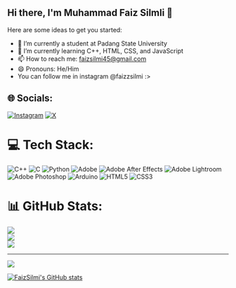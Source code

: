 ## Hi there, I'm Muhammad Faiz Silmli 👋

Here are some ideas to get you started:

- 🔭 I’m currently a student at Padang State University
- 🌱 I’m currently learning C++, HTML, CSS, and JavaScript
- 📫 How to reach me: faizsilmi45@gmail.com
- 😄 Pronouns: He/Him
- You can follow me in instagram @faizzsilmi :>

## 🌐 Socials:
[![Instagram](https://img.shields.io/badge/Instagram-%23E4405F.svg?logo=Instagram&logoColor=white)](https://instagram.com/@faizzsilmi) [![X](https://img.shields.io/badge/X-black.svg?logo=X&logoColor=white)](https://x.com/@peyzi5) 

# 💻 Tech Stack:
![C++](https://img.shields.io/badge/c++-%2300599C.svg?style=for-the-badge&logo=c%2B%2B&logoColor=white) ![C](https://img.shields.io/badge/c-%2300599C.svg?style=for-the-badge&logo=c&logoColor=white) ![Python](https://img.shields.io/badge/python-3670A0?style=for-the-badge&logo=python&logoColor=ffdd54) ![Adobe](https://img.shields.io/badge/adobe-%23FF0000.svg?style=for-the-badge&logo=adobe&logoColor=white) ![Adobe After Effects](https://img.shields.io/badge/Adobe%20After%20Effects-9999FF.svg?style=for-the-badge&logo=Adobe%20After%20Effects&logoColor=white) ![Adobe Lightroom](https://img.shields.io/badge/Adobe%20Lightroom-31A8FF.svg?style=for-the-badge&logo=Adobe%20Lightroom&logoColor=white) ![Adobe Photoshop](https://img.shields.io/badge/adobe%20photoshop-%2331A8FF.svg?style=for-the-badge&logo=adobe%20photoshop&logoColor=white) ![Arduino](https://img.shields.io/badge/-Arduino-00979D?style=for-the-badge&logo=Arduino&logoColor=white) ![HTML5](https://img.shields.io/badge/html5-%23E34F26.svg?style=for-the-badge&logo=html5&logoColor=white) ![CSS3](https://img.shields.io/badge/css3-%231572B6.svg?style=for-the-badge&logo=css3&logoColor=white)
# 📊 GitHub Stats:
![](https://github-readme-stats.vercel.app/api?username=FaizSilmi&theme=dark&hide_border=false&include_all_commits=false&count_private=false)<br/>
![](https://github-readme-streak-stats.herokuapp.com/?user=FaizSilmi&theme=dark&hide_border=false)<br/>
![](https://github-readme-stats.vercel.app/api/top-langs/?username=FaizSilmi&theme=dark&hide_border=false&include_all_commits=false&count_private=false&layout=compact)

---
[![](https://visitcount.itsvg.in/api?id=FaizSilmi&icon=0&color=0)](https://visitcount.itsvg.in)

<!-- Proudly created with GPRM ( https://gprm.itsvg.in ) -->  
[![FaizSilmi's GitHub stats](https://github-readme-stats.vercel.app/api?username=FaizSilmi)](https://github.com/anuraghazra/github-readme-stats)
